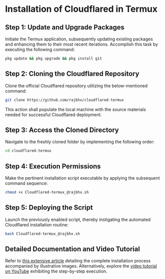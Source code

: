 Installation of Cloudflared in Termux
==========================================================

Step 1: Update and Upgrade Packages
------------------------------------

Initiate the Termux application, subsequently updating existing packages and enhancing them to their most recent iterations. Accomplish this task by executing the following command:
```bash
pkg update && pkg upgrade && pkg install git
```

Step 2: Cloning the Cloudflared Repository
-----------------------------------------

Clone the official Cloudflared repository utilizing the below-mentioned command:
```bash
git clone https://github.com/rajbhx/cloudflared-termux
```
This action shall populate the local machine with the source materials needed for successful Cloudflared deployment.

Step 3: Access the Cloned Directory
----------------------------------

Navigate to the freshly cloned folder by implementing the following order:
```bash
cd cloudflared-termux
```

Step 4: Execution Permissions
-----------------------------

Make the pertinent installation script executable by applying the subsequent command sequence:
```bash
chmod +x Cloudflared-termux_@rajbhx.sh
```

Step 5: Deploying the Script
----------------------------

Launch the previously enabled script, thereby instigating the automated Cloudflared installation routine:
```bash
bash Cloudflared-termux_@rajbhx.sh
```

Detailed Documentation and Video Tutorial
----------------------------------------

Refer to [this extensive article](http://jarvisstaraq.blogspot.com/2022/03/how-to-install-cloudflared-in-termux.html) detailing the complete installation process accompanied by illustrative images. Alternatively, explore the [video tutorial on YouTube](https://youtu.be/mFKivGz7VFE) exhibiting the step-by-step execution.
